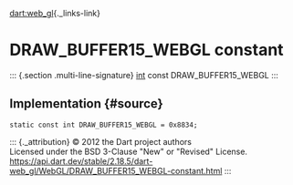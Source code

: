 [dart:web\_gl](../../dart-web_gl/dart-web_gl-library){._links-link}

DRAW\_BUFFER15\_WEBGL constant
==============================

::: {.section .multi-line-signature}
[int](../../dart-core/int-class) const DRAW\_BUFFER15\_WEBGL
:::

Implementation {#source}
--------------

``` {.language-dart data-language="dart"}
static const int DRAW_BUFFER15_WEBGL = 0x8834;
```

::: {._attribution}
© 2012 the Dart project authors\
Licensed under the BSD 3-Clause \"New\" or \"Revised\" License.\
<https://api.dart.dev/stable/2.18.5/dart-web_gl/WebGL/DRAW_BUFFER15_WEBGL-constant.html>
:::
